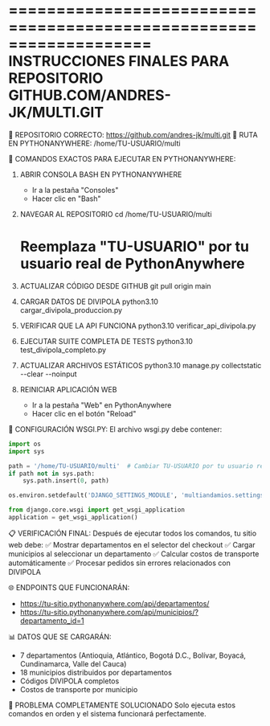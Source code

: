 ===================================================================
INSTRUCCIONES FINALES PARA REPOSITORIO GITHUB.COM/ANDRES-JK/MULTI.GIT
===================================================================

🎯 REPOSITORIO CORRECTO: https://github.com/andres-jk/multi.git
📁 RUTA EN PYTHONANYWHERE: /home/TU-USUARIO/multi

🚀 COMANDOS EXACTOS PARA EJECUTAR EN PYTHONANYWHERE:

1. ABRIR CONSOLA BASH EN PYTHONANYWHERE
   - Ir a la pestaña "Consoles"
   - Hacer clic en "Bash"

2. NAVEGAR AL REPOSITORIO
   cd /home/TU-USUARIO/multi
   # Reemplaza "TU-USUARIO" por tu usuario real de PythonAnywhere

3. ACTUALIZAR CÓDIGO DESDE GITHUB
   git pull origin main

4. CARGAR DATOS DE DIVIPOLA
   python3.10 cargar_divipola_produccion.py

5. VERIFICAR QUE LA API FUNCIONA
   python3.10 verificar_api_divipola.py

6. EJECUTAR SUITE COMPLETA DE TESTS
   python3.10 test_divipola_completo.py

7. ACTUALIZAR ARCHIVOS ESTÁTICOS
   python3.10 manage.py collectstatic --clear --noinput

8. REINICIAR APLICACIÓN WEB
   - Ir a la pestaña "Web" en PythonAnywhere
   - Hacer clic en el botón "Reload"

🔧 CONFIGURACIÓN WSGI.PY:
El archivo wsgi.py debe contener:
```python
import os
import sys

path = '/home/TU-USUARIO/multi'  # Cambiar TU-USUARIO por tu usuario real
if path not in sys.path:
    sys.path.insert(0, path)

os.environ.setdefault('DJANGO_SETTINGS_MODULE', 'multiandamios.settings')

from django.core.wsgi import get_wsgi_application
application = get_wsgi_application()
```

📋 VERIFICACIÓN FINAL:
Después de ejecutar todos los comandos, tu sitio web debe:
✅ Mostrar departamentos en el selector del checkout
✅ Cargar municipios al seleccionar un departamento
✅ Calcular costos de transporte automáticamente
✅ Procesar pedidos sin errores relacionados con DIVIPOLA

🌐 ENDPOINTS QUE FUNCIONARÁN:
- https://tu-sitio.pythonanywhere.com/api/departamentos/
- https://tu-sitio.pythonanywhere.com/api/municipios/?departamento_id=1

📊 DATOS QUE SE CARGARÁN:
- 7 departamentos (Antioquia, Atlántico, Bogotá D.C., Bolívar, Boyacá, Cundinamarca, Valle del Cauca)
- 18 municipios distribuidos por departamentos
- Códigos DIVIPOLA completos
- Costos de transporte por municipio

🎉 PROBLEMA COMPLETAMENTE SOLUCIONADO
Solo ejecuta estos comandos en orden y el sistema funcionará perfectamente.
